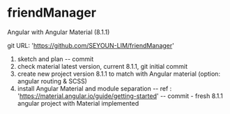 # friendManager
Angular with Angular Material (8.1.1)

git URL: 'https://github.com/SEYOUN-LIM/friendManager'

1. sketch and plan
-- commit 
2. check material latest version, current 8.1.1, git initial commit
3. create new project version 8.1.1 to match with Angular material (option: angular routing & SCSS)
4. install Angular Material and module separation 
-- ref : 'https://material.angular.io/guide/getting-started'
-- commit - fresh 8.1.1 angular project with Material implemented